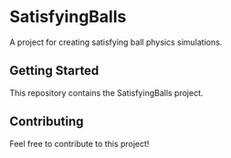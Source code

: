 # SatisfyingBalls

A project for creating satisfying ball physics simulations.

## Getting Started

This repository contains the SatisfyingBalls project.

## Contributing

Feel free to contribute to this project!
